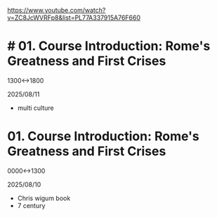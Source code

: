 https://www.youtube.com/watch?v=ZC8JcWVRFp8&list=PL77A337915A76F660

# # 01. Course Introduction: Rome's Greatness and First Crises
1300<->1800

2025/08/11

- multi culture

# 01. Course Introduction: Rome's Greatness and First Crises

0000<->1300

2025/08/10

- Chris wigum book
- 7 century
